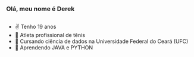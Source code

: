 ### Olá, meu nome é Derek
##
- ✌️ Tenho 19 anos
- 🎾 Atleta profissional de tênis
- 🔭 Cursando ciência de dados na Universidade Federal do Ceará (UFC)
- 🌱 Aprendendo JAVA e PYTHON 

##
